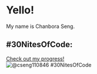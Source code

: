 # Yello!
My name is Chanbora Seng.

## #30NitesOfCode:
  [Check out my progress!](https://www.codedex.io/@cseng110846/30-nites-of-code)  
  ![@cseng110846 #30NitesOfCode](https://www.codedex.io/api/petStatus?user=cseng110846)
